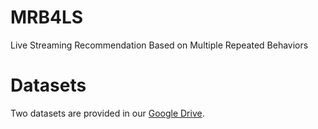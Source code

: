 # MRB4LS
Live Streaming Recommendation Based on Multiple Repeated Behaviors

# Datasets
Two datasets are provided in our [Google Drive](https://drive.google.com/drive/folders/1u_eY1P7m673Mi6efbe_vkbwYXzI09PLp). 
